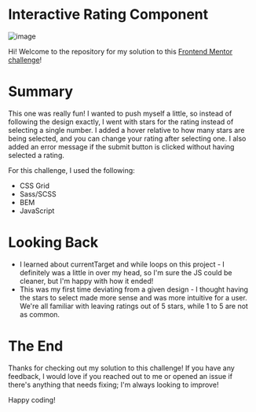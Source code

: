 # Interactive Rating Component
![image](https://user-images.githubusercontent.com/47509295/204004995-38dd33f2-f2fa-4a8e-a45c-c1f70ee314d7.png)

Hi! Welcome to the repository for my solution to this <a href="https://www.frontendmentor.io/challenges/interactive-rating-component-koxpeBUmI" target="_blank">Frontend Mentor challenge</a>!

# Summary
This one was really fun! I wanted to push myself a little, so instead of following the design exactly, I went with stars for the rating instead of selecting a single number. I added a hover relative to how many stars are being selected, and you can change your rating after selecting one. I also added an error message if the submit button is clicked without having selected a rating.

For this challenge, I used the following: 
- CSS Grid
- Sass/SCSS
- BEM
- JavaScript

# Looking Back
- I learned about currentTarget and while loops on this project - I definitely was a little in over my head, so I'm sure the JS could be cleaner, but I'm happy with how it ended!
- This was my first time deviating from a given design - I thought having the stars to select made more sense and was more intuitive for a user. We're all familiar with leaving ratings out of 5 stars, while 1 to 5 are not as common.

# The End
Thanks for checking out my solution to this challenge! If you have any feedback, I would love if you reached out to me or opened an issue if there's anything that needs fixing; I'm always looking to improve!

Happy coding!
